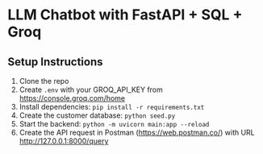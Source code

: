 # LLM Chatbot with FastAPI + SQL + Groq

## Setup Instructions

1. Clone the repo
2. Create `.env` with your GROQ_API_KEY from https://console.groq.com/home
3. Install dependencies: `pip install -r requirements.txt`
4. Create the customer database: `python seed.py`
5. Start the backend: `python -m uvicorn main:app --reload`
6. Create the API request in Postman (https://web.postman.co/) with URL http://127.0.0.1:8000/query
